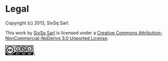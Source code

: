# Legal

Copyright (c) 2013, SixSq Sarl.

This work by [SixSq Sarl][sixsq] is licensed under a [Creative Commons
Attribution-NonCommercial-NoDerivs 3.0 Unported License][cc-license].

![by-nc-nd](images/by-nc-nd.png)\ 


[sixsq]: http://sixsq.com/
[cc-license]: http://creativecommons.org/licenses/by-nc-nd/3.0/deed.en_US

